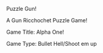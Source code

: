 
Puzzle Gun!

A Gun Ricchochet Puzzle Game!

Game Title: Alpha One!

Game Type: Bullet Hell/Shoot em up



